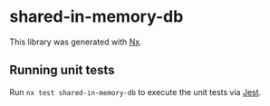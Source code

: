 # shared-in-memory-db

This library was generated with [Nx](https://nx.dev).

## Running unit tests

Run `nx test shared-in-memory-db` to execute the unit tests via [Jest](https://jestjs.io).
